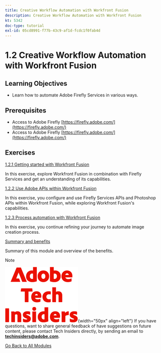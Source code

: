 ```yaml
---
title: Creative Workflow Automation with Workfront Fusion
description: Creative Workflow Automation with Workfront Fusion
kt: 5342
doc-type: tutorial
exl-id: 05cd8991-f77b-43c9-af1d-fcdc1f0fab4d
---
```

# 1.2 Creative Workflow Automation with Workfront Fusion

## Learning Objectives

- Learn how to automate Adobe Firefly Services in various ways.

## Prerequisites

- Access to Adobe Firefly [https://firefly.adobe.com/](https://firefly.adobe.com/)
- Access to Adobe Firefly [https://firefly.adobe.com/](https://firefly.adobe.com/)

## Exercises

[1.2.1 Getting started with Workfront Fusion](./ex1.md)

In this exercise, explore Workfront Fusion in combination with Firefly Services and get an understanding of its capabilities.

[1.2.2 Use Adobe APIs within Workfront Fusion](./ex2.md)

In this exercise, you configure and use Firefly Services APIs and Photoshop APIs within Workfront Fusion, while exploring Workfront Fusion's capabilities.

[1.2.3 Process automation with Workfront Fusion](./ex3.md)

In this exercise, you continue refining your journey to automate image creation process.

[Summary and benefits](./summary.md)

Summary of this module and overview of the benefits.

>[!NOTE]
>
>![Tech Insiders](./../../../assets/images/techinsiders.png){width="50px" align="left"}
>If you have questions, want to share general feedback of have suggestions on future content, please contact Tech Insiders directly, by sending an email to **techinsiders@adobe.com**.

[Go Back to All Modules](../../../overview.md)
